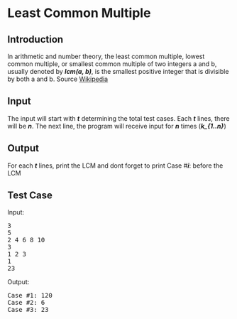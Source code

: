 # Least Common Multiple

## Introduction

In arithmetic and number theory, the least common multiple, lowest common multiple, or smallest common multiple of two integers a and b, usually denoted by **_lcm(a, b)_**, is the smallest positive integer that is divisible by both a and b. Source [Wikipedia](https://en.wikipedia.org/wiki/Greatest_common_divisor)

## Input

The input will start with **_$t$_** determining the total test cases. Each **_t_** lines, there will be **_n_**. The next line, the program will receive input for **_n_** times (**_k\_{1..n}_**)

## Output

For each **_t_** lines, print the LCM and dont forget to print Case #**_i_**: before the LCM

## Test Case

Input:

<pre>
3
5 
2 4 6 8 10
3
1 2 3
1
23
</pre>

Output:

<pre>
Case #1: 120
Case #2: 6
Case #3: 23
</pre>
